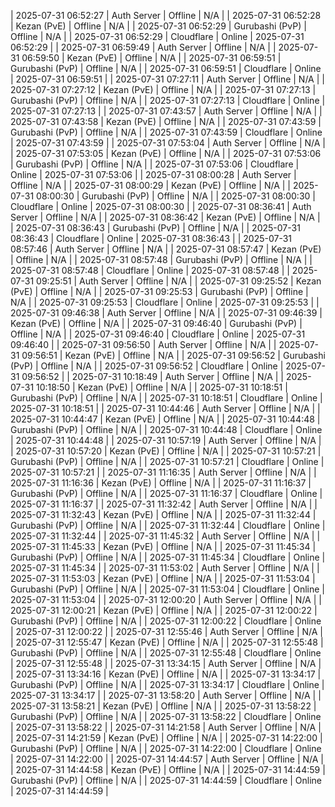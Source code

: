 
| 2025-07-31 06:52:27 | Auth Server | Offline | N/A |
| 2025-07-31 06:52:28 | Kezan (PvE) | Offline | N/A |
| 2025-07-31 06:52:29 | Gurubashi (PvP) | Offline | N/A |
| 2025-07-31 06:52:29 | Cloudflare | Online | 2025-07-31 06:52:29 |
| 2025-07-31 06:59:49 | Auth Server | Offline | N/A |
| 2025-07-31 06:59:50 | Kezan (PvE) | Offline | N/A |
| 2025-07-31 06:59:51 | Gurubashi (PvP) | Offline | N/A |
| 2025-07-31 06:59:51 | Cloudflare | Online | 2025-07-31 06:59:51 |
| 2025-07-31 07:27:11 | Auth Server | Offline | N/A |
| 2025-07-31 07:27:12 | Kezan (PvE) | Offline | N/A |
| 2025-07-31 07:27:13 | Gurubashi (PvP) | Offline | N/A |
| 2025-07-31 07:27:13 | Cloudflare | Online | 2025-07-31 07:27:13 |
| 2025-07-31 07:43:57 | Auth Server | Offline | N/A |
| 2025-07-31 07:43:58 | Kezan (PvE) | Offline | N/A |
| 2025-07-31 07:43:59 | Gurubashi (PvP) | Offline | N/A |
| 2025-07-31 07:43:59 | Cloudflare | Online | 2025-07-31 07:43:59 |
| 2025-07-31 07:53:04 | Auth Server | Offline | N/A |
| 2025-07-31 07:53:05 | Kezan (PvE) | Offline | N/A |
| 2025-07-31 07:53:06 | Gurubashi (PvP) | Offline | N/A |
| 2025-07-31 07:53:06 | Cloudflare | Online | 2025-07-31 07:53:06 |
| 2025-07-31 08:00:28 | Auth Server | Offline | N/A |
| 2025-07-31 08:00:29 | Kezan (PvE) | Offline | N/A |
| 2025-07-31 08:00:30 | Gurubashi (PvP) | Offline | N/A |
| 2025-07-31 08:00:30 | Cloudflare | Online | 2025-07-31 08:00:30 |
| 2025-07-31 08:36:41 | Auth Server | Offline | N/A |
| 2025-07-31 08:36:42 | Kezan (PvE) | Offline | N/A |
| 2025-07-31 08:36:43 | Gurubashi (PvP) | Offline | N/A |
| 2025-07-31 08:36:43 | Cloudflare | Online | 2025-07-31 08:36:43 |
| 2025-07-31 08:57:46 | Auth Server | Offline | N/A |
| 2025-07-31 08:57:47 | Kezan (PvE) | Offline | N/A |
| 2025-07-31 08:57:48 | Gurubashi (PvP) | Offline | N/A |
| 2025-07-31 08:57:48 | Cloudflare | Online | 2025-07-31 08:57:48 |
| 2025-07-31 09:25:51 | Auth Server | Offline | N/A |
| 2025-07-31 09:25:52 | Kezan (PvE) | Offline | N/A |
| 2025-07-31 09:25:53 | Gurubashi (PvP) | Offline | N/A |
| 2025-07-31 09:25:53 | Cloudflare | Online | 2025-07-31 09:25:53 |
| 2025-07-31 09:46:38 | Auth Server | Offline | N/A |
| 2025-07-31 09:46:39 | Kezan (PvE) | Offline | N/A |
| 2025-07-31 09:46:40 | Gurubashi (PvP) | Offline | N/A |
| 2025-07-31 09:46:40 | Cloudflare | Online | 2025-07-31 09:46:40 |
| 2025-07-31 09:56:50 | Auth Server | Offline | N/A |
| 2025-07-31 09:56:51 | Kezan (PvE) | Offline | N/A |
| 2025-07-31 09:56:52 | Gurubashi (PvP) | Offline | N/A |
| 2025-07-31 09:56:52 | Cloudflare | Online | 2025-07-31 09:56:52 |
| 2025-07-31 10:18:49 | Auth Server | Offline | N/A |
| 2025-07-31 10:18:50 | Kezan (PvE) | Offline | N/A |
| 2025-07-31 10:18:51 | Gurubashi (PvP) | Offline | N/A |
| 2025-07-31 10:18:51 | Cloudflare | Online | 2025-07-31 10:18:51 |
| 2025-07-31 10:44:46 | Auth Server | Offline | N/A |
| 2025-07-31 10:44:47 | Kezan (PvE) | Offline | N/A |
| 2025-07-31 10:44:48 | Gurubashi (PvP) | Offline | N/A |
| 2025-07-31 10:44:48 | Cloudflare | Online | 2025-07-31 10:44:48 |
| 2025-07-31 10:57:19 | Auth Server | Offline | N/A |
| 2025-07-31 10:57:20 | Kezan (PvE) | Offline | N/A |
| 2025-07-31 10:57:21 | Gurubashi (PvP) | Offline | N/A |
| 2025-07-31 10:57:21 | Cloudflare | Online | 2025-07-31 10:57:21 |
| 2025-07-31 11:16:35 | Auth Server | Offline | N/A |
| 2025-07-31 11:16:36 | Kezan (PvE) | Offline | N/A |
| 2025-07-31 11:16:37 | Gurubashi (PvP) | Offline | N/A |
| 2025-07-31 11:16:37 | Cloudflare | Online | 2025-07-31 11:16:37 |
| 2025-07-31 11:32:42 | Auth Server | Offline | N/A |
| 2025-07-31 11:32:43 | Kezan (PvE) | Offline | N/A |
| 2025-07-31 11:32:44 | Gurubashi (PvP) | Offline | N/A |
| 2025-07-31 11:32:44 | Cloudflare | Online | 2025-07-31 11:32:44 |
| 2025-07-31 11:45:32 | Auth Server | Offline | N/A |
| 2025-07-31 11:45:33 | Kezan (PvE) | Offline | N/A |
| 2025-07-31 11:45:34 | Gurubashi (PvP) | Offline | N/A |
| 2025-07-31 11:45:34 | Cloudflare | Online | 2025-07-31 11:45:34 |
| 2025-07-31 11:53:02 | Auth Server | Offline | N/A |
| 2025-07-31 11:53:03 | Kezan (PvE) | Offline | N/A |
| 2025-07-31 11:53:04 | Gurubashi (PvP) | Offline | N/A |
| 2025-07-31 11:53:04 | Cloudflare | Online | 2025-07-31 11:53:04 |
| 2025-07-31 12:00:20 | Auth Server | Offline | N/A |
| 2025-07-31 12:00:21 | Kezan (PvE) | Offline | N/A |
| 2025-07-31 12:00:22 | Gurubashi (PvP) | Offline | N/A |
| 2025-07-31 12:00:22 | Cloudflare | Online | 2025-07-31 12:00:22 |
| 2025-07-31 12:55:46 | Auth Server | Offline | N/A |
| 2025-07-31 12:55:47 | Kezan (PvE) | Offline | N/A |
| 2025-07-31 12:55:48 | Gurubashi (PvP) | Offline | N/A |
| 2025-07-31 12:55:48 | Cloudflare | Online | 2025-07-31 12:55:48 |
| 2025-07-31 13:34:15 | Auth Server | Offline | N/A |
| 2025-07-31 13:34:16 | Kezan (PvE) | Offline | N/A |
| 2025-07-31 13:34:17 | Gurubashi (PvP) | Offline | N/A |
| 2025-07-31 13:34:17 | Cloudflare | Online | 2025-07-31 13:34:17 |
| 2025-07-31 13:58:20 | Auth Server | Offline | N/A |
| 2025-07-31 13:58:21 | Kezan (PvE) | Offline | N/A |
| 2025-07-31 13:58:22 | Gurubashi (PvP) | Offline | N/A |
| 2025-07-31 13:58:22 | Cloudflare | Online | 2025-07-31 13:58:22 |
| 2025-07-31 14:21:58 | Auth Server | Offline | N/A |
| 2025-07-31 14:21:59 | Kezan (PvE) | Offline | N/A |
| 2025-07-31 14:22:00 | Gurubashi (PvP) | Offline | N/A |
| 2025-07-31 14:22:00 | Cloudflare | Online | 2025-07-31 14:22:00 |
| 2025-07-31 14:44:57 | Auth Server | Offline | N/A |
| 2025-07-31 14:44:58 | Kezan (PvE) | Offline | N/A |
| 2025-07-31 14:44:59 | Gurubashi (PvP) | Offline | N/A |
| 2025-07-31 14:44:59 | Cloudflare | Online | 2025-07-31 14:44:59 |
